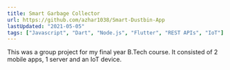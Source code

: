 ```yaml
---
title: Smart Garbage Collector
url: https://github.com/azhar1038/Smart-Dustbin-App
lastUpdated: "2021-05-05"
tags: ["Javascript", "Dart", "Node.js", "Flutter", "REST APIs", "IoT"]
---
```


This was a group project for my final year B.Tech course. It consisted of 2 mobile apps, 1 server and an IoT device.
